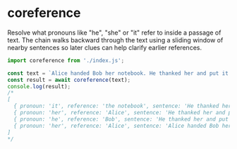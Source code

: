 # coreference

Resolve what pronouns like "he", "she" or "it" refer to inside a passage of text.
The chain walks backward through the text using a sliding window of nearby sentences
so later clues can help clarify earlier references.

```javascript
import coreference from './index.js';

const text = `Alice handed Bob her notebook. He thanked her and put it on the table.`;
const result = await coreference(text);
console.log(result);
/*
[
  { pronoun: 'it', reference: 'the notebook', sentence: 'He thanked her and put it on the table.' },
  { pronoun: 'her', reference: 'Alice', sentence: 'He thanked her and put it on the table.' },
  { pronoun: 'he', reference: 'Bob', sentence: 'He thanked her and put it on the table.' },
  { pronoun: 'her', reference: 'Alice', sentence: 'Alice handed Bob her notebook.' }
]
*/
```
